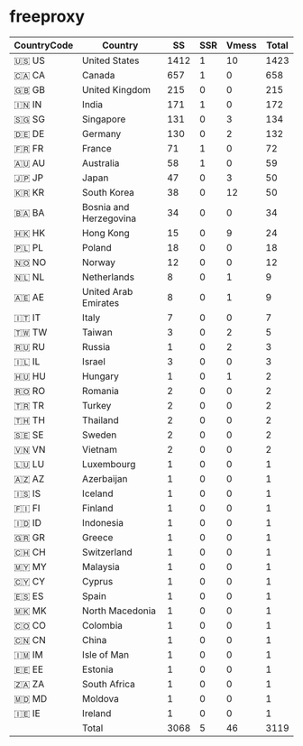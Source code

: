 # freeproxy

|CountryCode|Country|SS|SSR|Vmess|Total|
|  ----  | ----  |  ----  | ----  |  ----  | ----  |
|🇺🇸 US|United States|1412|1|10|1423|
|🇨🇦 CA|Canada|657|1|0|658|
|🇬🇧 GB|United Kingdom|215|0|0|215|
|🇮🇳 IN|India|171|1|0|172|
|🇸🇬 SG|Singapore|131|0|3|134|
|🇩🇪 DE|Germany|130|0|2|132|
|🇫🇷 FR|France|71|1|0|72|
|🇦🇺 AU|Australia|58|1|0|59|
|🇯🇵 JP|Japan|47|0|3|50|
|🇰🇷 KR|South Korea|38|0|12|50|
|🇧🇦 BA|Bosnia and Herzegovina|34|0|0|34|
|🇭🇰 HK|Hong Kong|15|0|9|24|
|🇵🇱 PL|Poland|18|0|0|18|
|🇳🇴 NO|Norway|12|0|0|12|
|🇳🇱 NL|Netherlands|8|0|1|9|
|🇦🇪 AE|United Arab Emirates|8|0|1|9|
|🇮🇹 IT|Italy|7|0|0|7|
|🇹🇼 TW|Taiwan|3|0|2|5|
|🇷🇺 RU|Russia|1|0|2|3|
|🇮🇱 IL|Israel|3|0|0|3|
|🇭🇺 HU|Hungary|1|0|1|2|
|🇷🇴 RO|Romania|2|0|0|2|
|🇹🇷 TR|Turkey|2|0|0|2|
|🇹🇭 TH|Thailand|2|0|0|2|
|🇸🇪 SE|Sweden|2|0|0|2|
|🇻🇳 VN|Vietnam|2|0|0|2|
|🇱🇺 LU|Luxembourg|1|0|0|1|
|🇦🇿 AZ|Azerbaijan|1|0|0|1|
|🇮🇸 IS|Iceland|1|0|0|1|
|🇫🇮 FI|Finland|1|0|0|1|
|🇮🇩 ID|Indonesia|1|0|0|1|
|🇬🇷 GR|Greece|1|0|0|1|
|🇨🇭 CH|Switzerland|1|0|0|1|
|🇲🇾 MY|Malaysia|1|0|0|1|
|🇨🇾 CY|Cyprus|1|0|0|1|
|🇪🇸 ES|Spain|1|0|0|1|
|🇲🇰 MK|North Macedonia|1|0|0|1|
|🇨🇴 CO|Colombia|1|0|0|1|
|🇨🇳 CN|China|1|0|0|1|
|🇮🇲 IM|Isle of Man|1|0|0|1|
|🇪🇪 EE|Estonia|1|0|0|1|
|🇿🇦 ZA|South Africa|1|0|0|1|
|🇲🇩 MD|Moldova|1|0|0|1|
|🇮🇪 IE|Ireland|1|0|0|1|
||Total|3068|5|46|3119|
